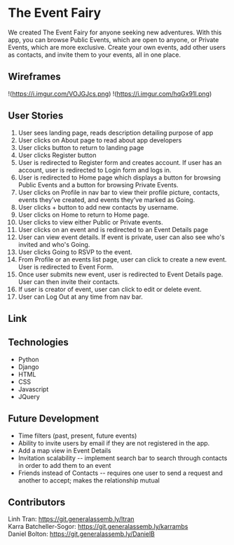 # The Event Fairy
We created The Event Fairy for anyone seeking new adventures. With this app, you can browse Public Events, which are open to anyone, or Private Events, which are more exclusive. Create your own events, add other users as contacts, and invite them to your events, all in one place.

## Wireframes
!(https://i.imgur.com/VOJGJcs.png)
!(https://i.imgur.com/hqGx91l.png)

## User Stories
1. User sees landing page, reads description detailing purpose of app
2. User clicks on About page to read about app developers
3. User clicks button to return to landing page
4. User clicks Register button
5. User is redirected to Register form and creates account. If user has an account, user is redirected to Login form and logs in.
6. User is redirected to Home page which displays a button for browsing Public Events and a button for browsing Private Events.
7. User clicks on Profile in nav bar to view their profile picture, contacts, events they’ve created, and events they’ve marked as Going.
8. User clicks + button to add new contacts by username.
9. User clicks on Home to return to Home page.
10. User clicks to view either Public or Private events.
11. User clicks on an event and is redirected to an Event Details page
12. User can view event details. If event is private, user can also see who's invited and who's Going. 
13. User clicks Going to RSVP to the event.
14. From Profile or an events list page, user can click to create a new event. User is redirected to Event Form.
15. Once user submits new event, user is redirected to Event Details page. User can then invite their contacts.
16. If user is creator of event, user can click to edit or delete event.
17. User can Log Out at any time from nav bar.

## Link

## Technologies
- Python
- Django
- HTML
- CSS
- Javascript
- JQuery

## Future Development
- Time filters (past, present, future events)
- Ability to invite users by email if they are not registered in the app.
- Add a map view in Event Details
- Invitation scalability -- implement search bar to search through contacts in order to add them to an event
- Friends instead of Contacts -- requires one user to send a request and another to accept; makes the relationship mutual

## Contributors
Linh Tran: https://git.generalassemb.ly/ltran  
Karra Batcheller-Sogor: https://git.generalassemb.ly/karrambs  
Daniel Bolton: https://git.generalassemb.ly/DanielB
